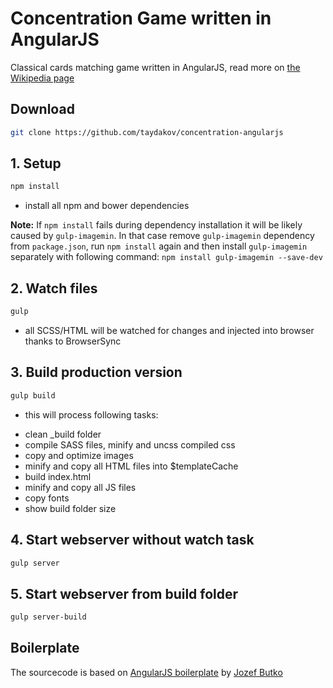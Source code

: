 # Concentration Game written in AngularJS
Classical cards matching game written in AngularJS, read more on [the Wikipedia page](https://en.wikipedia.org/wiki/Concentration_(game))

## Download
```bash
git clone https://github.com/taydakov/concentration-angularjs
```

## 1. Setup
```bash
npm install
```
- install all npm and bower dependencies

**Note:** If `npm install` fails during dependency installation it will be likely caused by `gulp-imagemin`. In that case remove `gulp-imagemin` dependency from `package.json`, run `npm install` again and then install `gulp-imagemin` separately with following command: `npm install gulp-imagemin --save-dev`

## 2. Watch files
```bash
gulp
```
- all SCSS/HTML will be watched for changes and injected into browser thanks to BrowserSync

## 3. Build production version
```bash
gulp build
```
- this will process following tasks:
* clean _build folder
* compile SASS files, minify and uncss compiled css
* copy and optimize images
* minify and copy all HTML files into $templateCache
* build index.html
* minify and copy all JS files
* copy fonts
* show build folder size

## 4. Start webserver without watch task
```bash
gulp server
```

## 5. Start webserver from build folder
```bash
gulp server-build
```

## Boilerplate
The sourcecode is based on [AngularJS boilerplate](https://github.com/jbutko/AngularJS-Boilerplate.git) by [Jozef Butko](http://www.jozefbutko.com/)
